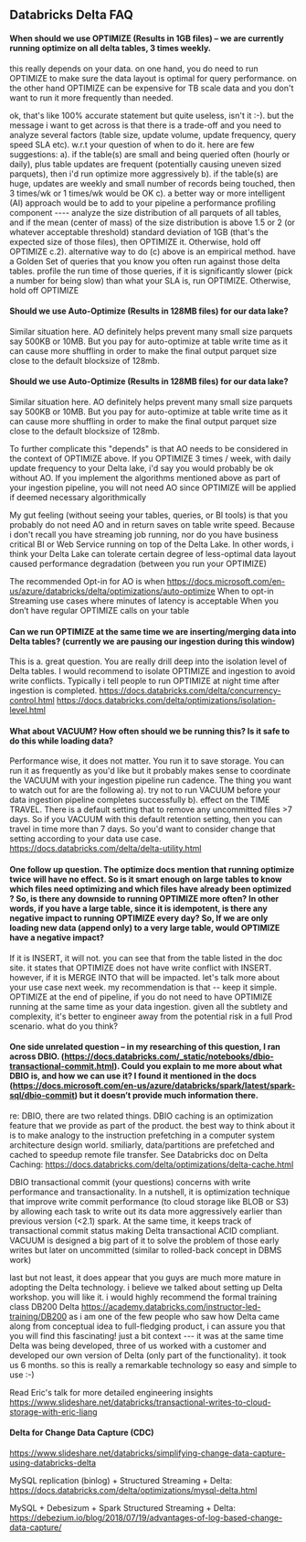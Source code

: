 ## Databricks Delta FAQ


#### When should we use OPTIMIZE (Results in 1GB files) – we are currently running optimize on all delta tables, 3 times weekly.
this really depends on your data.   on one hand, you do need to run OPTIMIZE to make sure the data layout is optimal for query performance.   on the other hand OPTIMIZE can be expensive for TB scale data and you don't want to run it more frequently than needed.   

ok, that's like 100% accurate statement but quite useless, isn't it :-).   but the message i want to get across is that there is a trade-off and you need to analyze several factors (table size, update volume, update frequency, query speed SLA etc).      w.r.t your question of when to do it.    here are few suggestions:
a). if the table(s) are small and being queried often (hourly or daily), plus table updates are frequent (potentially causing uneven sized parquets),  then i'd run optimize more aggressively
b). if the table(s) are huge, updates are weekly and small number of records being touched,  then 3 times/wk or 1 times/wk would be OK 
c). a better way or more intelligent (AI) approach would be to add to your pipeline a performance profiling component ----  analyze the size distribution of all parquets of all tables, and if the mean (center of mass) of the size distribution is above 1.5 or 2 (or whatever acceptable threshold) standard deviation of 1GB (that's the expected size of those files), then OPTIMIZE it.  Otherwise, hold off OPTIMIZE
c.2). alternative way to do (c) above is an empirical method.   have a Golden Set of queries that you know you often run against those delta tables.   profile the run time of those queries,  if it is significantly slower (pick a number for being slow) than what your SLA is,  run OPTIMIZE.   Otherwise, hold off OPTIMIZE


#### Should we use Auto-Optimize (Results in 128MB files) for our data lake?
Similar situation here.   AO definitely helps prevent many small size parquets say 500KB or 10MB.  But you pay for auto-optimize at table write time as it can cause more shuffling in order to make the final output parquet size close to the default blocksize of 128mb.   


#### Should we use Auto-Optimize (Results in 128MB files) for our data lake?
Similar situation here.   AO definitely helps prevent many small size parquets say 500KB or 10MB.  But you pay for auto-optimize at table write time as it can cause more shuffling in order to make the final output parquet size close to the default blocksize of 128mb.   

To further complicate this "depends" is that AO needs to be considered in the context of OPTIMIZE above.  If you OPTIMIZE  3 times / week, with daily update frequency to your Delta lake,  i'd say you would probably be ok without AO.    If you implement the algorithms mentioned above as part of your ingestion pipeline, you will not need AO since OPTIMIZE will be applied if deemed necessary algorithmically

My gut feeling (without seeing your tables, queries, or BI tools) is that you probably do not need AO and in return saves on table write speed.   Because i don't recall you have streaming job running, nor do you have business critical BI or Web Service running on top of the Delta Lake.  In other words, i think your Delta Lake can tolerate certain degree of less-optimal data layout caused performance degradation (between you run your OPTIMIZE)

The recommended Opt-in for AO is when    https://docs.microsoft.com/en-us/azure/databricks/delta/optimizations/auto-optimize
When to opt-in
Streaming use cases where minutes of latency is acceptable
When you don’t have regular OPTIMIZE calls on your table




####  Can we run OPTIMIZE at the same time we are inserting/merging data into Delta tables? (currently we are pausing our ingestion during this window)
This is a. great question.  You are really drill deep into the isolation level of Delta tables.   I would recommend to isolate OPTIMIZE and ingestion to avoid write conflicts.  Typically i tell people to run OPTIMIZE at night time after ingestion is completed. 
https://docs.databricks.com/delta/concurrency-control.html
https://docs.databricks.com/delta/optimizations/isolation-level.html

#### What about VACUUM? How often should we be running this?  Is it safe to do this while loading data?

Performance wise, it does not matter.  You run it to save storage.   You can run it as frequently as you'd like but it probably makes sense to coordinate the VACUUM with your ingestion pipeline run cadence.    The thing you want to watch out for are the following
a).  try not to run VACUUM before your data ingestion pipeline completes successfully
b).  effect on the TIME TRAVEL.     There is a default setting that to remove any uncommitted files >7 days.   So if you VACUUM with this default retention setting, then you can travel in time more than 7 days.   So you'd want to consider change that setting according to your data use case. 
https://docs.databricks.com/delta/delta-utility.html



#### One follow up question.  The optimize docs mention that running optimize twice will have no effect.  So is it smart enough on large tables to know which files need optimizing and which files have already been optimized ?   So, is there any downside to running OPTIMIZE more often?  In other words, if you have a large table, since it is idempotent, is there any negative impact to running OPTIMIZE every day?  So, If we are only loading new data (append only) to a very large table, would OPTIMIZE have a negative impact? 

If it is INSERT, it will not.   you can see that from the table listed in the doc site.  it states that OPTIMIZE does not have write conflict with INSERT.     however, if it is MERGE INTO that will be impacted.   let's talk more about your use case next week.    my recommendation is that -- keep it simple.   OPTIMIZE at the end of pipeline,  if you do not need to have OPTIMIZE running at the same time as your data ingestion.      given all the subtlety and complexity, it's better to engineer away from the potential risk in a full Prod scenario.    what do you think?
 
 

#### One side unrelated question – in my researching of this question, I ran across DBIO.  (https://docs.databricks.com/_static/notebooks/dbio-transactional-commit.html).   Could you explain to me more about what DBIO is, and how we can use it?  I found it mentioned in the docs (https://docs.microsoft.com/en-us/azure/databricks/spark/latest/spark-sql/dbio-commit) but it doesn’t provide much information there.

re: DBIO, there are two related things.  DBIO caching is an optimization feature that we provide as part of the product.   the best way to think about it is to make analogy to the instruction prefetching in a computer system architecture design world.   smiliarly, data/partitions are prefetched and cached to speedup remote file transfer.  See Databricks doc on Delta Caching:
https://docs.databricks.com/delta/optimizations/delta-cache.html


DBIO transactional commit (your questions) concerns with write performance and transactionality.   In a nutshell, it is optimization technique that improve write commit performance (to cloud storage like BLOB or S3) by allowing each task to write out its data more aggressively earlier than previous version (<2.1) spark.   At the same time, it keeps track of transactional commit status making Delta transactional ACID compliant.    VACUUM is designed a big part of it to solve the problem of those early writes but later on uncommitted (similar to rolled-back concept in DBMS work)

last but not least, it does appear that you guys are much more mature in adopting the Delta technology.    i believe we talked about setting up Delta workshop.   you will like it.    i would highly recommend the formal training class DB200 Delta 
https://academy.databricks.com/instructor-led-training/DB200
as i am one of the few people who saw how Delta came along from conceptual idea to full-fledging product,  i can assure you that you will find this fascinating!     just a bit context --- it was at the same time Delta was being developed,  three of us worked with a customer and developed our own version of Delta (only part of the functionality).   it took us 6 months.    so this is really a remarkable technology so easy and simple to use :-) 

Read Eric's talk for more detailed engineering insights
https://www.slideshare.net/databricks/transactional-writes-to-cloud-storage-with-eric-liang



#### Delta for Change Data Capture (CDC)

https://www.slideshare.net/databricks/simplifying-change-data-capture-using-databricks-delta

MySQL replication (binlog) + Structured Streaming + Delta:  https://docs.databricks.com/delta/optimizations/mysql-delta.html

MySQL + Debesizum + Spark Structured Streaming + Delta: https://debezium.io/blog/2018/07/19/advantages-of-log-based-change-data-capture/
